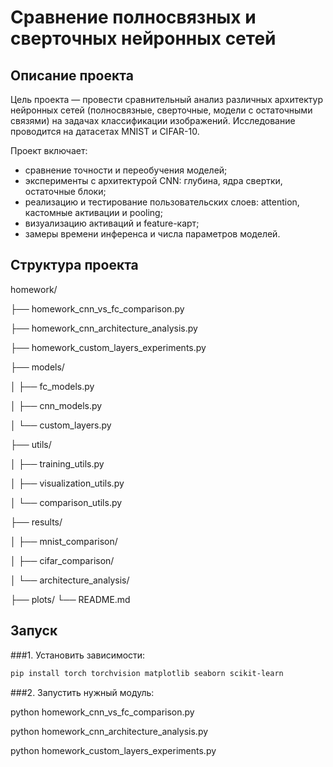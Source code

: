 # Сравнение полносвязных и сверточных нейронных сетей

## Описание проекта

Цель проекта — провести сравнительный анализ различных архитектур нейронных сетей (полносвязные, сверточные, модели с остаточными связями) на задачах классификации изображений. Исследование проводится на датасетах MNIST и CIFAR-10.

Проект включает:
- сравнение точности и переобучения моделей;
- эксперименты с архитектурой CNN: глубина, ядра свертки, остаточные блоки;
- реализацию и тестирование пользовательских слоев: attention, кастомные активации и pooling;
- визуализацию активаций и feature-карт;
- замеры времени инференса и числа параметров моделей.

## Структура проекта

homework/

├── homework_cnn_vs_fc_comparison.py

├── homework_cnn_architecture_analysis.py

├── homework_custom_layers_experiments.py



├── models/

│ ├── fc_models.py

│ ├── cnn_models.py

│ └── custom_layers.py

├── utils/

│ ├── training_utils.py

│ ├── visualization_utils.py

│ └── comparison_utils.py


├── results/

│ ├── mnist_comparison/

│ ├── cifar_comparison/

│ └── architecture_analysis/


├── plots/
└── README.md


## Запуск

###1. Установить зависимости:

```bash
pip install torch torchvision matplotlib seaborn scikit-learn
```

###2. Запустить нужный модуль:

python homework_cnn_vs_fc_comparison.py

python homework_cnn_architecture_analysis.py

python homework_custom_layers_experiments.py
